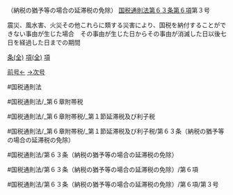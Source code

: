 （納税の猶予等の場合の延滞税の免除）
[国税通則法第６３条第６項](国税通則法＿＿＿＿＿第６３条第６項)第３号

震災、風水害、火災その他これらに類する災害により、国税を納付することができない事由が生じた場合　その事由が生じた日からその事由が消滅した日以後七日を経過した日までの期間

[条(全)](国税通則法＿＿＿＿＿第６３条_.md)    [項(全)](国税通則法＿＿＿＿＿第６３条第６項_.md)    [項](国税通則法＿＿＿＿＿第６３条第６項.md)

[前号←](国税通則法＿＿＿＿＿第６３条第６項第２号.md)    [→次号](国税通則法＿＿＿＿＿第６３条第６項第４号.md)

#国税通則法

#国税通則法/_第６章附帯税

#国税通則法/_第６章附帯税/_第１節延滞税及び利子税

#国税通則法/_第６章附帯税/_第１節延滞税及び利子税/第６３条（納税の猶予等の場合の延滞税の免除）

#国税通則法/第６３条（納税の猶予等の場合の延滞税の免除）

#国税通則法/第６３条（納税の猶予等の場合の延滞税の免除）/第６項

#国税通則法/第６３条（納税の猶予等の場合の延滞税の免除）/第６項/第３号

